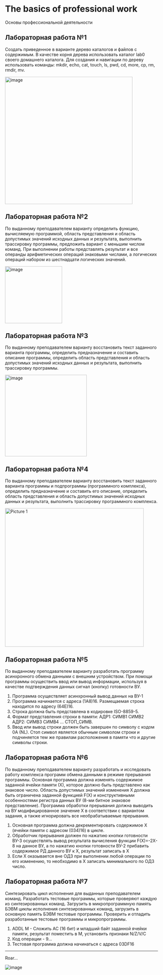 # The basics of professional work

Основы профессиональной деятельности

## Лабораторная работа №1

Создать приведенное в варианте дерево каталогов и файлов с содержимым. В качестве корня дерева использовать каталог lab0 своего домашнего каталога. Для создания и навигации по дереву использовать команды: mkdir, echo, cat, touch, ls, pwd, cd, more, cp, rm, rmdir, mv.

<img width="420" alt="image" src="https://user-images.githubusercontent.com/127943609/225345799-9025500e-e729-4f88-a135-af0859d1a9d8.png">


## Лабораторная работа №2

По выданному преподавателем варианту определить функцию, вычисляемую программой, область представления и область допустимых значений исходных данных и результата, выполнить трассировку программы, предложить вариант с меньшим числом команд. При выполнении работы представлять результат и все операнды арифметических операций знаковыми числами, а логических операций набором из шестнадцати логических значений. 


<img width="188" alt="image" src="https://user-images.githubusercontent.com/127943609/225346120-9261101b-255b-4054-952c-19f30f38e48c.png">

## Лабораторная работа №3 

По выданному преподавателем варианту восстановить текст заданного варианта программы, определить предназначение и составить описание программы, определить область представления и область допустимых значений исходных данных и результата, выполнить трассировку программы.

<img width="269" alt="image" src="https://user-images.githubusercontent.com/127943609/225346423-2ff21d5a-0917-42f3-a605-67d602ec60a1.png">




## Лабораторная работа №4

По выданному преподавателем варианту восстановить текст заданного варианта программы и подпрограммы (программного комплекса), определить предназначение и составить его описание, определить область представления и область допустимых значений исходных данных и результата, выполнить трассировку программного комплекса.

<img width="457" alt="Picture 1" src="https://user-images.githubusercontent.com/127943609/225347717-8a6c784d-ba44-4edd-bb4a-c9c992882c57.png">


## Лабораторная работа №5 


По выданному преподавателем варианту разработать программу асинхронного обмена данными с внешним устройством. При помощи программы осуществить ввод или вывод информации, используя в качестве подтверждения данных сигнал (кнопку) готовности ВУ.

1.	Программа осуществляет асинхронный вывод данных на ВУ-1
2.	Программа начинается с адреса (1A8)16. Размещаемая строка находится по адресу (64E)16. 
3.	Строка должна быть представлена в кодировке ISO-8859-5.
4.	Формат представления строки в памяти: АДР1: СИМВ1 СИМВ2 АДР2: СИМВ3 СИМВ4 ... СТОП_СИМВ. 
5.	Ввод или вывод строки должен быть завершен по символу c кодом 0A (NL). Стоп символ является обычным символом строки и подчиняется тем же правилам расположения в памяти что и другие символы строки.



## Лабораторная работа №6 

По выданному преподавателем варианту разработать и исследовать работу комплекса программ обмена данными в режиме прерывания программы. Основная программа должна изменять содержимое заданной ячейки памяти (Х), которое должно быть представлено как знаковое число. Область допустимых значений изменения Х должна быть ограничена заданной функцией F(X) и конструктивными особенностями регистра данных ВУ (8-ми битное знаковое представление). Программа обработки прерывания должна выводить на ВУ модифицированное значение Х в соответствии с вариантом задания, а также игнорировать все необрабатываемые прерывания.
1.	Основная программа должна декрементировать содержимое X (ячейки памяти с адресом (034)16) в цикле. 
2.	Обработчик прерывания должен по нажатию кнопки готовности ВУ-3 осуществлять вывод результата вычисления функции F(X)=-2X-8 на данное ВУ, a по нажатию кнопки готовности ВУ-2 прибавить содержимое РД данного ВУ к Х, результат записать в X 
3.	Если Х оказывается вне ОДЗ при выполнении любой операции по его изменению, то необходимо в Х записать минимального по ОДЗ число.



## Лабораторная работа №7 

Синтезировать цикл исполнения для выданных преподавателем команд. Разработать тестовые программы, которые проверяют каждую из синтезированных команд. Загрузить в микропрограммную память БЭВМ циклы исполнения синтезированных команд, загрузить в основную память БЭВМ тестовые программы. Проверить и отладить разработанные тестовые программы и микропрограммы.
1.	ADDL М - Сложить AC (16 бит) и младший байт заданной ячейки памяти, результат поместить в М, установить признаки N/Z/V/C
2.	Код операции - 9...
3.	Тестовая программа должна начинаться с адреса 03DF16



____

Roar...

![image](https://user-images.githubusercontent.com/127943609/225353614-4ad81013-1ee1-4fdd-80af-2c02ba3eb270.png)


